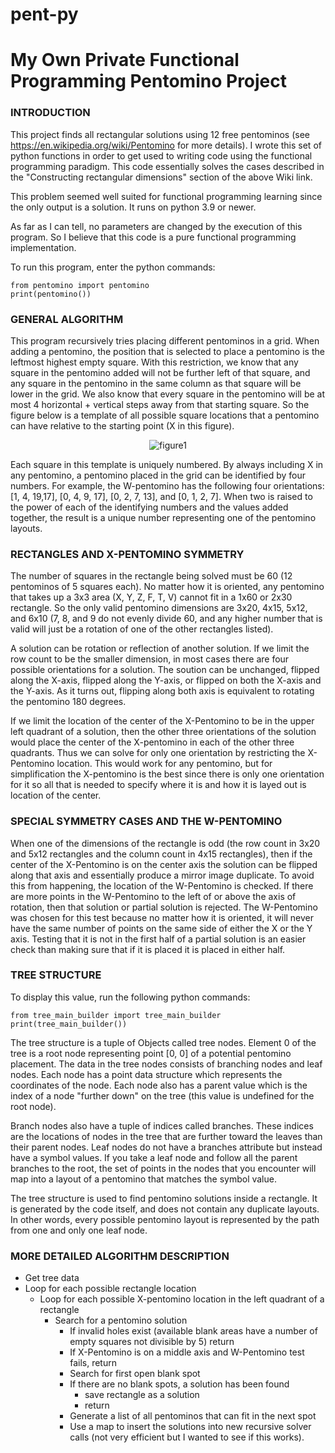 # pent-py

# My Own Private Functional Programming Pentomino Project

### INTRODUCTION
This project finds all rectangular solutions using 12 free pentominos
(see https://en.wikipedia.org/wiki/Pentomino for more details).  I wrote
this set of python functions in order to get used to writing code using
the functional programming paradigm.  This code essentially solves the cases described in the "Constructing rectangular dimensions" section of the above Wiki link.

This problem seemed well suited for functional programming learning since the
only output is a solution.  It runs on python 3.9 or newer.

As far as I can tell, no parameters are changed by the execution of this program.  So I believe that this code is a pure functional programming implementation.

To run this program, enter the python commands:
```
from pentomino import pentomino
print(pentomino())
```

### GENERAL ALGORITHM
This program recursively tries placing different pentominos in a grid.  When adding
a pentomino, the position that is selected to place a pentomino is the leftmost highest
empty square.  With this restriction, we know that any square in the pentomino added will
not be further left of that square, and any square in the pentomino in the same column
as that square will be lower in the grid.  We also know that every square in the pentomino
will be at most 4 horizontal + vertical steps away from that starting square.  So the figure
below is a template of all possible square locations that a pentomino can have relative to
the starting point (X in this figure).

 <p align="center">
 <img src="http://www.warrensusui.com/toybox/src/drawings/figure1.png" alt="figure1"/>
 </p>

Each square in this template is uniquely numbered.  By always including X in any pentomino,
a pentomino placed in the grid can be identified by four numbers.  For example, the W-pentomino
has the following four orientations: [1, 4, 19,17], [0, 4, 9, 17], [0, 2, 7, 13], and [0, 1, 2, 7].
When two is raised to the power of each of the identifying numbers and the values added together,
the result is a unique number representing one of the pentomino layouts.

### RECTANGLES AND X-PENTOMINO SYMMETRY

The number of squares in the rectangle being solved must be 60 (12 pentominos of 5 squares each).
No matter how it is oriented, any pentomino that takes up a 3x3 area (X, Y, Z, F, T, V) cannot fit
in a 1x60 or 2x30 rectangle.  So the only valid pentomino dimensions are 3x20, 4x15, 5x12, and 6x10
(7, 8, and 9 do not evenly divide 60, and any higher number that is valid will just be a rotation of
one of the other rectangles listed).

A solution can be rotation or reflection of another solution.  If we limit the row count to be the
smaller dimension, in most cases there are four possible orientations for a solution.  The soution
can be unchanged, flipped along the X-axis, flipped along the Y-axis, or flipped on both the X-axis
and the Y-axis. As it turns out, flipping along both axis is equivalent to rotating the pentomino
180 degrees.

If we limit the location of the center of the X-Pentomino to be in the upper left quadrant of a
solution, then the other three orientations of the solution would place the center of the X-pentomino
in each of the other three quadrants.  Thus we can solve for only one orientation by restricting
the X-Pentomino location.  This would work for any pentomino, but for simplification the X-pentomino
is the best since there is only one orientation for it so all that is needed to specify where it is
and how it is layed out is location of the center.

### SPECIAL SYMMETRY CASES AND THE W-PENTOMINO

When one of the dimensions of the rectangle is odd (the row count in 3x20 and 5x12 rectangles and
the column count in 4x15 rectangles), then if the center of the X-Pentomino is on the center axis
the solution can be flipped along that axis and essentially produce a mirror image duplicate.  To
avoid this from happening, the location of the W-Pentomino is checked.  If there are more points
in the W-Pentomino to the left of or above the axis of rotation, then that solution or partial
solution is rejected.  The W-Pentomino was chosen for this test because no matter how it is oriented,
it will never have the same number of points on the same side of either the X or the Y axis.
Testing that it is not in the first half of a partial solution is an easier check than making sure
that if it is placed it is placed in either half.

### TREE STRUCTURE

To display this value, run the following python commands:
```
from tree_main_builder import tree_main_builder
print(tree_main_builder())
```
The tree structure is a tuple of Objects called tree nodes.  Element 0 of the tree is a
root node representing point [0, 0] of a potential pentomino placement.  The data in the tree
nodes consists of branching nodes and leaf nodes.  Each node has a point data structure which
represents the coordinates of the node. Each node also has a parent value which is the index
of a node "further down" on the tree (this value is undefined for the root node).

Branch nodes also have a tuple of indices called branches.  These indices are the locations of
nodes in the tree that are further toward the leaves than their parent nodes.  Leaf nodes do
not have a branches attribute but instead have a symbol values.  If you take a leaf node and
follow all the parent branches to the root, the set of points in the nodes that you encounter will
map into a layout of a pentomino that matches the symbol value.

The tree structure is used to find pentomino solutions inside a rectangle.  It is generated by the
code itself, and does not contain any duplicate layouts.  In other words, every possible pentomino
layout is represented by the path from one and only one leaf node.

### MORE DETAILED ALGORITHM DESCRIPTION

* Get tree data
* Loop for each possible rectangle location
    * Loop for each possible X-pentomino location in the left quadrant of a rectangle
        * Search for a pentomino solution
            * If invalid holes exist (available blank areas have a number of empty squares not divisible by 5) return
            * If X-Pentomino is on a middle axis and W-Pentomino test fails, return
            * Search for first open blank spot
            * If there are no blank spots, a solution has been found
                * save rectangle as a solution
                * return
            * Generate a list of all pentominos that can fit in the next spot
            * Use a map to insert the solutions into new recursive solver calls (not very efficient but I wanted to see
            if this works).


